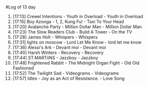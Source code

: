 #Log of 13 day

1. [17:13] Crewel Intentions - Youth in Overload - Youth in Overload
1. [17:15] Boy Azooga - 1, 2, Kung Fu! - Taxi To Your Head
1. [17:20] Avalanche Party - Million Dollar Man - Million Dollar Man
1. [17:23] The Slow Readers Club - Build A Tower - On the TV
1. [17:28] James Holt - Whispers - Whispers
1. [17:31] lights on moscow - Lord Let Me Know - lord let me know
1. [17:36] Alessi's Ark - Devant moi - Devant moi
1. [17:40] Harsh Winters - Recovery - Recovery
1. [17:44] ST.MARTiiNS - Jazzboy - Jazzboy
1. [17:48] Frightened Rabbit - The Midnight Organ Fight - Old Old Fashioned
1. [17:52] The Twilight Sad - Videograms - Videograms
1. [17:57] Idles - Joy as an Act of Resistance. - Love Song
